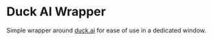 # Duck AI Wrapper

Simple wrapper around [duck.ai](https://duck.ai) for ease of use in a dedicated window.
